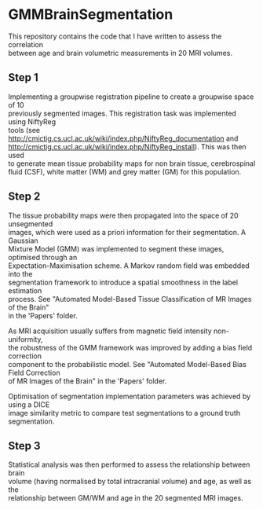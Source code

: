 # GMMBrainSegmentation

This repository contains the code that I have written to assess the correlation   
between age and brain volumetric measurements in 20 MRI volumes.

Step 1
------

Implementing a groupwise registration pipeline to create a groupwise space of 10  
previously segmented images. This registration task was implemented using NiftyReg  
tools (see http://cmictig.cs.ucl.ac.uk/wiki/index.php/NiftyReg_documentation and  
http://cmictig.cs.ucl.ac.uk/wiki/index.php/NiftyReg_install). This was then used   
to generate mean tissue probability maps for non brain tissue, cerebrospinal  
fluid (CSF), white matter (WM) and grey matter (GM) for this population.

Step 2
------

The tissue probability maps were then propagated into the space of 20 unsegmented  
images, which were used as a priori information for their segmentation. A Gaussian  
Mixture Model (GMM) was implemented to segment these images, optimised through an   
Expectation-Maximisation scheme. A Markov random field was embedded into the  
segmentation framework to introduce a spatial smoothness in the label estimation  
process. See "Automated Model-Based Tissue Classification of MR Images of the Brain"  
in the 'Papers' folder.

As MRI acquisition usually suffers from magnetic field intensity non-uniformity,  
the robustness of the GMM framework was improved by adding a bias field correction  
component to the probabilistic model. See "Automated Model-Based Bias Field Correction  
of MR Images of the Brain" in the 'Papers' folder.

Optimisation of segmentation implementation parameters was achieved by using a DICE  
image similarity metric to compare test segmentations to a ground truth segmentation.

Step 3
------

Statistical analysis was then performed to assess the relationship between brain  
volume (having normalised by total intracranial volume) and age, as well as the  
relationship between GM/WM and age in the 20 segmented MRI images.  
